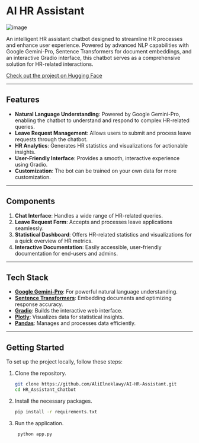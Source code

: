 # AI HR Assistant

![image](https://github.com/user-attachments/assets/b0a830b2-4353-43df-80d0-eacd3f3f869d)

An intelligent HR assistant chatbot designed to streamline HR processes and enhance user experience. Powered by advanced NLP capabilities with Google Gemini-Pro, Sentence Transformers for document embeddings, and an interactive Gradio interface, this chatbot serves as a comprehensive solution for HR-related interactions.

[Check out the project on Hugging Face](https://huggingface.co/spaces/alielneklawy/HR_Assistant)

---

## Features

- **Natural Language Understanding**: Powered by Google Gemini-Pro, enabling the chatbot to understand and respond to complex HR-related queries.
- **Leave Request Management**: Allows users to submit and process leave requests through the chatbot.
- **HR Analytics**: Generates HR statistics and visualizations for actionable insights.
- **User-Friendly Interface**: Provides a smooth, interactive experience using Gradio.
- **Customization**: The bot can be trained on your own data for more customization.
  
---

## Components

1. **Chat Interface**: Handles a wide range of HR-related queries.
2. **Leave Request Form**: Accepts and processes leave applications seamlessly.
3. **Statistical Dashboard**: Offers HR-related statistics and visualizations for a quick overview of HR metrics.
4. **Interactive Documentation**: Easily accessible, user-friendly documentation for end-users and admins.

---

## Tech Stack

- **[Google Gemini-Pro](https://cloud.google.com)**: For powerful natural language understanding.
- **[Sentence Transformers](https://www.sbert.net)**: Embedding documents and optimizing response accuracy.
- **[Gradio](https://gradio.app)**: Builds the interactive web interface.
- **[Plotly](https://plotly.com/python/)**: Visualizes data for statistical insights.
- **[Pandas](https://pandas.pydata.org/)**: Manages and processes data efficiently.

---

## Getting Started

To set up the project locally, follow these steps:

1. Clone the repository.
   
   ```bash
   git clone https://github.com/AliElneklawy/AI-HR-Assistant.git
   cd HR_Assistant_Chatbot

3. Install the necessary packages.
    ```bash
    pip install -r requirements.txt
    ```
3. Run the application.
    ```bash
     python app.py
     ```




